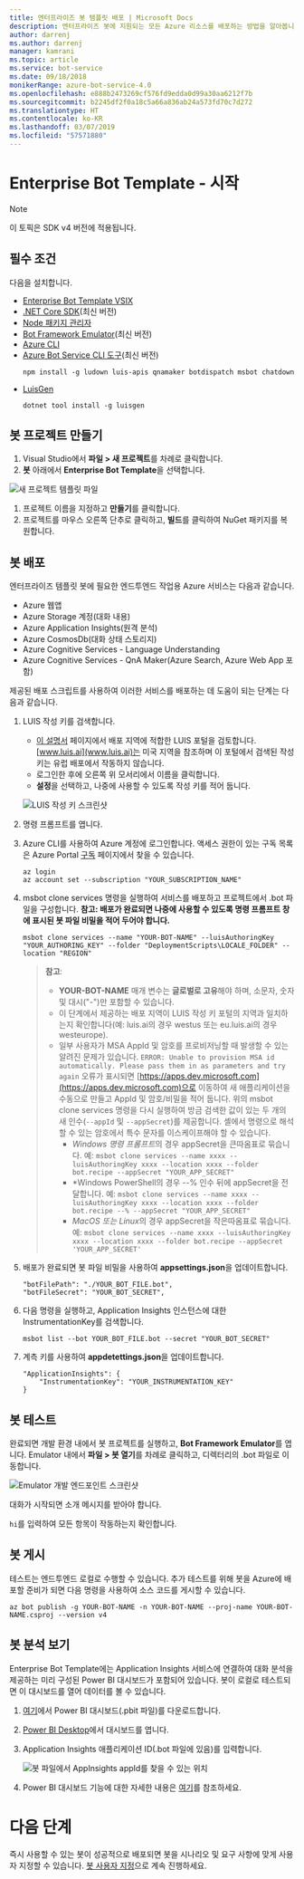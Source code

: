 ```yaml
---
title: 엔터프라이즈 봇 템플릿 배포 | Microsoft Docs
description: 엔터프라이즈 봇에 지원되는 모든 Azure 리소스를 배포하는 방법을 알아봅니다.
author: darrenj
ms.author: darrenj
manager: kamrani
ms.topic: article
ms.service: bot-service
ms.date: 09/18/2018
monikerRange: azure-bot-service-4.0
ms.openlocfilehash: e888b2473269cf576fd9edda0d99a30aa6212f7b
ms.sourcegitcommit: b2245df2f0a18c5a66a836ab24a573fd70c7d272
ms.translationtype: HT
ms.contentlocale: ko-KR
ms.lasthandoff: 03/07/2019
ms.locfileid: "57571880"
---
```

# <a name="enterprise-bot-template---getting-started"></a>Enterprise Bot Template - 시작

> [!NOTE]
> 이 토픽은 SDK v4 버전에 적용됩니다. 

## <a name="prerequisites"></a>필수 조건

다음을 설치합니다.
- [Enterprise Bot Template VSIX](https://marketplace.visualstudio.com/items?itemName=BotBuilder.botbuilderv4enterprise)
- [.NET Core SDK](https://www.microsoft.com/net/download)(최신 버전)
- [Node 패키지 관리자](https://nodejs.org/en/)
- [Bot Framework Emulator](https://docs.microsoft.com/en-us/azure/bot-service/bot-service-debug-emulator?view=azure-bot-service-4.0)(최신 버전)
- [Azure CLI](https://docs.microsoft.com/en-us/cli/azure/install-azure-cli?view=azure-cli-latest)
- [Azure Bot Service CLI 도구](https://github.com/Microsoft/botbuilder-tools)(최신 버전)
    ```shell
    npm install -g ludown luis-apis qnamaker botdispatch msbot chatdown
    ```
- [LuisGen](https://github.com/Microsoft/botbuilder-tools/blob/master/packages/LUISGen/src/npm/readme.md)
    ```shell
    dotnet tool install -g luisgen
    ```

## <a name="create-your-bot-project"></a>봇 프로젝트 만들기
1. Visual Studio에서 **파일 > 새 프로젝트**를 차례로 클릭합니다.
1. **봇** 아래에서 **Enterprise Bot Template**을 선택합니다.

![새 프로젝트 템플릿 파일](media/enterprise-template/new_project.jpg)

1. 프로젝트 이름을 지정하고 **만들기**를 클릭합니다.
1. 프로젝트를 마우스 오른쪽 단추로 클릭하고, **빌드**를 클릭하여 NuGet 패키지를 복원합니다.

## <a name="deploy-your-bot"></a>봇 배포

엔터프라이즈 템플릿 봇에 필요한 엔드투엔드 작업용 Azure 서비스는 다음과 같습니다.
- Azure 웹앱
- Azure Storage 계정(대화 내용)
- Azure Application Insights(원격 분석)
- Azure CosmosDb(대화 상태 스토리지)
- Azure Cognitive Services - Language Understanding
- Azure Cognitive Services - QnA Maker(Azure Search, Azure Web App 포함)

제공된 배포 스크립트를 사용하여 이러한 서비스를 배포하는 데 도움이 되는 단계는 다음과 같습니다.

1. LUIS 작성 키를 검색합니다.
   - [이 설명서](https://docs.microsoft.com/en-us/azure/cognitive-services/luis/luis-reference-regions) 페이지에서 배포 지역에 적합한 LUIS 포털을 검토합니다. [www.luis.ai](www.luis.ai)는 미국 지역을 참조하며 이 포털에서 검색된 작성 키는 유럽 배포에서 작동하지 않습니다.
   - 로그인한 후에 오른쪽 위 모서리에서 이름을 클릭합니다.
   - **설정**을 선택하고, 나중에 사용할 수 있도록 작성 키를 적어 둡니다.
    
    ![LUIS 작성 키 스크린샷](./media/enterprise-template/luis_authoring_key.jpg)

1. 명령 프롬프트를 엽니다.
1. Azure CLI를 사용하여 Azure 계정에 로그인합니다. 액세스 권한이 있는 구독 목록은 Azure Portal [구독](https://ms.portal.azure.com/#blade/Microsoft_Azure_Billing/SubscriptionsBlade) 페이지에서 찾을 수 있습니다.
    ```shell
    az login
    az account set --subscription "YOUR_SUBSCRIPTION_NAME"
    ```

1. msbot clone services 명령을 실행하여 서비스를 배포하고 프로젝트에서 .bot 파일을 구성합니다. **참고: 배포가 완료되면 나중에 사용할 수 있도록 명령 프롬프트 창에 표시된 봇 파일 비밀을 적어 두어야 합니다.**

    ```shell
    msbot clone services --name "YOUR-BOT-NAME" --luisAuthoringKey "YOUR_AUTHORING_KEY" --folder "DeploymentScripts\LOCALE_FOLDER" --location "REGION"
    ```

    > **참고**:
    >- **YOUR-BOT-NAME** 매개 변수는 **글로벌로 고유**해야 하며, 소문자, 숫자 및 대시("-")만 포함할 수 있습니다.
    >- 이 단계에서 제공하는 배포 지역이 LUIS 작성 키 포털의 지역과 일치하는지 확인합니다(예: luis.ai의 경우 westus 또는 eu.luis.ai의 경우 westeurope).
    >- 일부 사용자가 MSA AppId 및 암호를 프로비저닝할 때 발생할 수 있는 알려진 문제가 있습니다. `ERROR: Unable to provision MSA id automatically. Please pass them in as parameters and try again` 오류가 표시되면 [https://apps.dev.microsoft.com](https://apps.dev.microsoft.com)으로 이동하여 새 애플리케이션을 수동으로 만들고 AppId 및 암호/비밀을 적어 둡니다. 위의 msbot clone services 명령을 다시 실행하여 방금 검색한 값이 있는 두 개의 새 인수(`--appId` 및 `--appSecret`)를 제공합니다. 셸에서 명령으로 해석할 수 있는 암호에서 특수 문자를 이스케이프해야 할 수 있습니다.
    >   - *Windows 명령 프롬프트*의 경우 appSecret을 큰따옴표로 묶습니다. 예: `msbot clone services --name xxxx --luisAuthoringKey xxxx --location xxxx --folder bot.recipe --appSecret "YOUR_APP_SECRET"`
    >   - *Windows PowerShell의 경우 --% 인수 뒤에 appSecret을 전달합니다. 예: `msbot clone services --name xxxx --luisAuthoringKey xxxx --location xxxx --folder bot.recipe --% --appSecret "YOUR_APP_SECRET"`
    >   - *MacOS 또는 Linux*의 경우 appSecret을 작은따옴표로 묶습니다. 예: `msbot clone services --name xxxx --luisAuthoringKey xxxx --location xxxx --folder bot.recipe --appSecret 'YOUR_APP_SECRET'`

1. 배포가 완료되면 봇 파일 비밀을 사용하여 **appsettings.json**을 업데이트합니다. 
    
    ```
    "botFilePath": "./YOUR_BOT_FILE.bot",
    "botFileSecret": "YOUR_BOT_SECRET",
    ```
1. 다음 명령을 실행하고, Application Insights 인스턴스에 대한 InstrumentationKey를 검색합니다.
    ```
    msbot list --bot YOUR_BOT_FILE.bot --secret "YOUR_BOT_SECRET"
    ```

1. 계측 키를 사용하여 **appdetettings.json**을 업데이트합니다.

    ```
    "ApplicationInsights": {
        "InstrumentationKey": "YOUR_INSTRUMENTATION_KEY"
    }
    ```

## <a name="test-your-bot"></a>봇 테스트

완료되면 개발 환경 내에서 봇 프로젝트를 실행하고, **Bot Framework Emulator**를 엽니다. Emulator 내에서 **파일 > 봇 열기**를 차례로 클릭하고, 디렉터리의 .bot 파일로 이동합니다.

![Emulator 개발 엔드포인트 스크린샷](./media/enterprise-template/development_endpoint.jpg)

대화가 시작되면 소개 메시지를 받아야 합니다.

```hi```를 입력하여 모든 항목이 작동하는지 확인합니다.

## <a name="publish-your-bot"></a>봇 게시

테스트는 엔드투엔드 로컬로 수행할 수 있습니다. 추가 테스트를 위해 봇을 Azure에 배포할 준비가 되면 다음 명령을 사용하여 소스 코드를 게시할 수 있습니다.

```shell
az bot publish -g YOUR-BOT-NAME -n YOUR-BOT-NAME --proj-name YOUR-BOT-NAME.csproj --version v4
```

## <a name="view-your-bot-analytics"></a>봇 분석 보기
Enterprise Bot Template에는 Application Insights 서비스에 연결하여 대화 분석을 제공하는 미리 구성된 Power BI 대시보드가 포함되어 있습니다. 봇이 로컬로 테스트되면 이 대시보드를 열어 데이터를 볼 수 있습니다. 

1. [여기](https://github.com/Microsoft/AI/blob/master/solutions/analytics/ConversationalAnalyticsSample_02132019.pbit)에서 Power BI 대시보드(.pbit 파일)를 다운로드합니다.
1. [Power BI Desktop](https://powerbi.microsoft.com/en-us/desktop/)에서 대시보드를 엽니다.
1. Application Insights 애플리케이션 ID(.bot 파일에 있음)를 입력합니다.

    ![봇 파일에서 AppInsights appId를 찾을 수 있는 위치](./media/enterprise-template/appInsights_appId.jpg)

1. Power BI 대시보드 기능에 대한 자세한 내용은 [여기](https://github.com/Microsoft/AI/tree/master/solutions/analytics)를 참조하세요.

# <a name="next-steps"></a>다음 단계

즉시 사용할 수 있는 봇이 성공적으로 배포되면 봇을 시나리오 및 요구 사항에 맞게 사용자 지정할 수 있습니다. [봇 사용자 지정](bot-builder-enterprise-template-customize.md)으로 계속 진행하세요.

